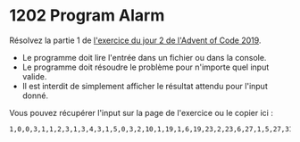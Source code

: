 # 1202 Program Alarm

Résolvez la partie 1 de [l'exercice du jour 2 de l'Advent of Code 2019](https://adventofcode.com/2019/day/2).

- Le programme doit lire l'entrée dans un fichier ou dans la console. 
- Le programme doit résoudre le problème pour n'importe quel input valide. 
- Il est interdit de simplement afficher le résultat attendu pour l'input donné.

Vous pouvez récupérer l'input sur la page de l'exercice ou le copier ici :

```
1,0,0,3,1,1,2,3,1,3,4,3,1,5,0,3,2,10,1,19,1,6,19,23,2,23,6,27,1,5,27,31,1,31,9,35,2,10,35,39,1,5,39,43,2,43,10,47,1,47,6,51,2,51,6,55,2,55,13,59,2,6,59,63,1,63,5,67,1,6,67,71,2,71,9,75,1,6,75,79,2,13,79,83,1,9,83,87,1,87,13,91,2,91,10,95,1,6,95,99,1,99,13,103,1,13,103,107,2,107,10,111,1,9,111,115,1,115,10,119,1,5,119,123,1,6,123,127,1,10,127,131,1,2,131,135,1,135,10,0,99,2,14,0,0

```
